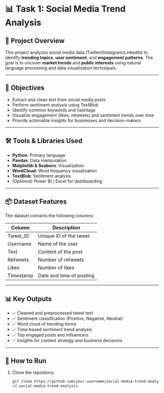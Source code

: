 # 📊 Task 1: Social Media Trend Analysis

## 📁 Project Overview

This project analyzes social media data (Twitter/Instagram/LinkedIn) to identify **trending topics**, **user sentiment**, and **engagement patterns**. The goal is to uncover **market trends** and **public interests** using natural language processing and data visualization techniques.

---

## 🎯 Objectives

- Extract and clean text from social media posts
- Perform sentiment analysis using TextBlob
- Identify common keywords and hashtags
- Visualize engagement (likes, retweets) and sentiment trends over time
- Provide actionable insights for businesses and decision-makers

---

## 🛠️ Tools & Libraries Used

- **Python**: Primary language
- **Pandas**: Data manipulation
- **Matplotlib & Seaborn**: Visualization
- **WordCloud**: Word frequency visualization
- **TextBlob**: Sentiment analysis
- *(Optional)* Power BI / Excel for dashboarding

---

## 📦 Dataset Features

The dataset contains the following columns:

| Column     | Description                          |
|------------|--------------------------------------|
| Tweet_ID   | Unique ID of the tweet               |
| Username   | Name of the user                     |
| Text       | Content of the post                  |
| Retweets   | Number of retweets                   |
| Likes      | Number of likes                      |
| Timestamp  | Date and time of posting             |

---

## 📊 Key Outputs

- ✅ Cleaned and preprocessed tweet text  
- ✅ Sentiment classification (Positive, Negative, Neutral)  
- ✅ Word cloud of trending terms  
- ✅ Time-based sentiment trend analysis  
- ✅ Top engaged posts and influencers  
- ✅ Insights for content strategy and business decisions

---

## 🚀 How to Run

1. Clone the repository:
   ```bash
   git clone https://github.com/your-username/social-media-trend-analysis.git
   cd social-media-trend-analysis
